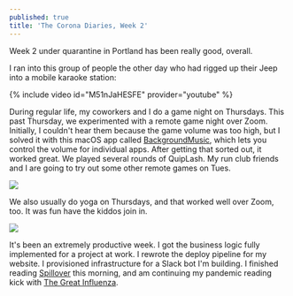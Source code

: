 ```yaml
---
published: true
title: 'The Corona Diaries, Week 2'
---
```

Week 2 under quarantine in Portland has been really good, overall. 

I ran into this group of people the other day who had rigged up their Jeep into a mobile karaoke station:

{% include video id="M51nJaHESFE" provider="youtube" %}

During regular life, my coworkers and I do a game night on Thursdays. This past Thursday, we experimented with a remote game night over Zoom. Initially, I couldn't hear them because the game volume was too high, but I solved it with this macOS app called [BackgroundMusic](https://github.com/kyleneideck/BackgroundMusic), which lets you control the volume for individual apps. After getting that sorted out, it worked great. We played several rounds of QuipLash. My run club friends and I are going to try out some other remote games on Tues.

![]({{site.cdn_path}}/2020/03/22/quiplash.png)

We also usually do yoga on Thursdays, and that worked well over Zoom, too. It was fun have the kiddos join in.

![]({{site.cdn_path}}/2020/03/22/yogaZoom.png)

It's been an extremely productive week. I got the business logic fully implemented for a project at work. 
I rewrote the deploy pipeline for my website. I provisioned infrastructure for a Slack bot I'm building. 
I finished reading [Spillover](https://www.amazon.com/Spillover-Animal-Infections-Human-Pandemic-ebook/dp/B00856PC4K/ref=sr_1_2?crid=WGOSA0RCPSAK&dchild=1&keywords=spillover+david+quammen&qid=1584899307&sprefix=spillover%2Caps%2C198&sr=8-2) this morning, and am continuing my pandemic reading kick with [The Great Influenza](https://www.amazon.com/Great-Influenza-Deadliest-Pandemic-History-ebook/dp/B000OCXFWE/ref=sr_1_1?crid=OOL72C4UGBGO&dchild=1&keywords=1918+flu+pandemic&qid=1584899317&sprefix=1918%2Caps%2C224&sr=8-1).
